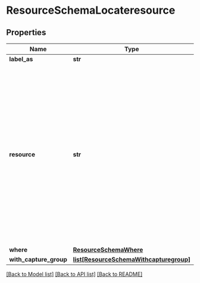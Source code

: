 # ResourceSchemaLocateresource

## Properties
Name | Type | Description | Notes
------------ | ------------- | ------------- | -------------
**label_as** | **str** |  | 
**resource** | **str** | Name of the resource which needs to looped over. Format: &lt;optional-idetifier followed by :&gt;&lt;topic-name/rule-name&gt;. Should be of pattern ([a-zA-Z][a-zA-Z0-9-]*:)?[a-z][a-z-]*(\\.{1}[a-z0-9-]+)*/[a-z][a-z0-9-]*. | 
**where** | [**ResourceSchemaWhere**](ResourceSchemaWhere.md) |  | [optional] 
**with_capture_group** | [**list[ResourceSchemaWithcapturegroup]**](ResourceSchemaWithcapturegroup.md) |  | [optional] 

[[Back to Model list]](../README.md#documentation-for-models) [[Back to API list]](../README.md#documentation-for-api-endpoints) [[Back to README]](../README.md)


